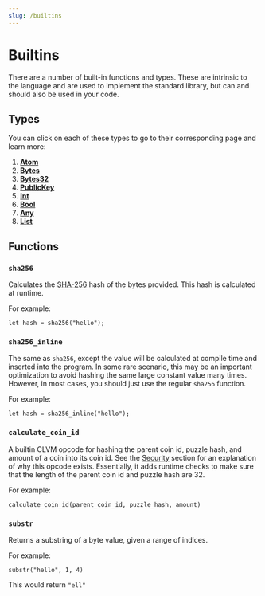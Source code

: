 ```yaml
---
slug: /builtins
---
```


# Builtins

There are a number of built-in functions and types. These are intrinsic to the language and are used to implement the standard library, but can and should also be used in your code.

## Types

You can click on each of these types to go to their corresponding page and learn more:

1. [**Atom**](/docs/type-system/atoms.md#atom)
2. [**Bytes**](/docs/type-system/atoms.md#bytes)
3. [**Bytes32**](/docs/type-system/atoms.md#bytes32)
4. [**PublicKey**](/docs/type-system/atoms.md#publickey)
5. [**Int**](/docs/type-system/atoms.md#int)
6. [**Bool**](/docs/type-system/atoms.md#bool)
7. [**Any**](/docs/type-system/pairs.md#any)
8. [**List**](/docs/type-system/pairs.md#lists)

## Functions

### `sha256`

Calculates the [SHA-256](https://en.wikipedia.org/wiki/SHA-2) hash of the bytes provided. This hash is calculated at runtime.

For example:

```rue
let hash = sha256("hello");
```

### `sha256_inline`

The same as `sha256`, except the value will be calculated at compile time and inserted into the program. In some rare scenario, this may be an important optimization to avoid hashing the same large constant value many times. However, in most cases, you should just use the regular `sha256` function.

For example:

```rue
let hash = sha256_inline("hello");
```

### `calculate_coin_id`

A builtin CLVM opcode for hashing the parent coin id, puzzle hash, and amount of a coin into its coin id. See the [Security](/docs/security.md#untrusted-values) section for an explanation of why this opcode exists. Essentially, it adds runtime checks to make sure that the length of the parent coin id and puzzle hash are 32.

For example:

```rue
calculate_coin_id(parent_coin_id, puzzle_hash, amount)
```

### `substr`

Returns a substring of a byte value, given a range of indices.

For example:

```rue
substr("hello", 1, 4)
```

This would return `"ell"`
